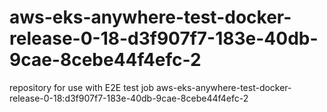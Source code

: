 # aws-eks-anywhere-test-docker-release-0-18-d3f907f7-183e-40db-9cae-8cebe44f4efc-2
repository for use with E2E test job aws-eks-anywhere-test-docker-release-0-18:d3f907f7-183e-40db-9cae-8cebe44f4efc-2
